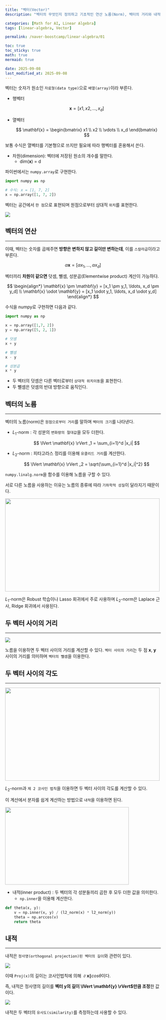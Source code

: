 ```yaml
---
title: "벡터(Vector)"
description: "벡터의 무엇인지 정의하고 기초적인 연산 노름(Norm), 벡터의 거리와 내적에 대한 내용을 정리한 포스트입니다."

categories: [Math for AI, Linear Algebra]
tags: [linear-algebra, Vector]

permalink: /naver-boostcamp/linear-algebra/01

toc: true
toc_sticky: true
math: true
mermaid: true

date: 2025-09-08
last_modified_at: 2025-09-08
---
```


벡터는 숫자가 원소인 `자료형(data type)`으로 `배열(array)`이라 부른다.

- 행벡터

    $$
    \mathbf{x} = [x1, x2, \ldots, x_d]
    $$

- 열벡터

    $$
    \mathbf{x} = \begin{bmatrix}
    x1 \\
    x2 \\
    \vdots \\
    x_d
    \end{bmatrix}
    $$

보통 수식은 열벡터를 기본형으로 쓰지만 필요에 따라 행벡터를 혼용해서 쓴다.

- 차원(dimension): 벡터에 저장된 원소의 개수를 말한다.
    - dim($\mathbf{x}$) = d

파이썬에서는 `numpy.array`로 구현한다.

```python
import numpy as np

# 수식: x = [1, 7, 2]
x = np.array([1, 7, 2])
```

벡터는 공간에서 `한 점`으로 표현되며 원점으로부터 상대적 `위치`를 표현한다.

<img src="https://velog.velcdn.com/images/guts4/post/9814de56-1ef6-4968-a19d-17c6c4106d7a/image.png">


## 벡터의 연산
---------

이때, 벡터는 숫자를 곱헤주면 **방향은 변하지 않고 길이만 변하는데**, 이를 `스칼라곱`이라고 부른다.

$$
\alpha \mathbf{x} = [\alpha x_1, \ldots, \alpha x_d]
$$

벡터끼리 **차원이 같으면** 덧셈, 뺄셈, 성분곱(Elementwise product) 계산이 가능하다.

$$
\begin{align*}
\mathbf{x} \pm \mathbf{y} = [x_1 \pm y_1, \ldots, x_d \pm y_d] \\
\mathbf{x} \odot \mathbf{y} = [x_1 \odot y_1, \ldots, x_d \odot y_d]
\end{align*}
$$

수식을 numpy로 구현하면 다음과 같다.

```python
import numpy as np

x = np.array([1,7, 2])
y = np.array([5, 2, 1])

# 덧셈
x + y

# 뺄셈
x - y

# 성분곱
x * y
```

- 두 벡터의 덧셈은 다른 벡터로부터 `상대적 위치이동`을 표현한다.
- 두 뺄셈은 덧셈의 반대 방향으로 움직인다.

## 벡터의 노름
-----------

벡터의 노름(norm)은 `원점으로부터 거리`를 말하며 `벡터의 크기`를 나타낸다.

- $L_1$-norm : 각 성분의 `변화량의 절대값`을 모두 더한다.

    $$
    \lVert \mathbf{x} \rVert _1 = \sum_{i=1}^d |x_i|
    $$

- $L_2$-norm : 피타고라스 정리를 이용해 `유클리드 거리`를 계산한다. 

    $$
    \lVert \mathbf{x} \rVert _2 = \sqrt{\sum_{i=1}^d |x_i|^2}
    $$


`numpy.linalg.norm`을 함수를 이용해 노름을 구할 수 있다.

서로 다른 노름을 사용하는 이유는 노름의 종류에 따라 `기하학적 성질`이 달라지기 때문이다.

<img src="https://velog.velcdn.com/images/guts4/post/4d1e2a50-21a3-424b-85bd-311a85fd9b93/image.png" width="500" height="300">

$L_1$-norm은 Robust 학습이나 Lasso 회귀에서 주로 사용하며 $L_2$-norm은 Laplace 근사, Ridge 회귀에서 사용된다.

## 두 벡터 사이의 거리
--------------

<img src="https://encrypted-tbn0.gstatic.com/images?q=tbn:ANd9GcTtktVQlgfnMN7pgnh-hMpMDwPJ8EGje9_pjTFcTTn3YnEWeQRXMMjq-4S0Y_0FDwXBjk0&usqp=CAU">

노름을 이용하면 두 벡터 사이의 거리를 계산할 수 있다. `벡터 사이의 거리`는 두 점 $\mathbf{x}$, $\mathbf{y}$ 사이의 거리를 의미하며 `벡터의 뺄셈`을 이용한다.



## 두 벡터 사이의 각도
---------------

<img src="https://velog.velcdn.com/images/guts4/post/afb22f10-cc42-41b0-b00a-c1bd879e3ee4/image.png" width="500" height="300">

$L_2$-norm과 `제 2 코사인 법칙`을 이용하면 두 벡터 사이의 각도를 계산할 수 있다.

이 계산에서 분자를 쉽게 계산하는 방법으로 `내적`을 이용하면 된다.

<img src="https://velog.velcdn.com/images%2Fwhattsup_kim%2Fpost%2Fce84f1fd-a11f-4413-962f-8720c294359c%2Fimage.png" width="400" height="250">

- 내적(inner product) : 두 벡터의 각 성분들끼리 곱한 후 모두 더한 값을 의미한다.
    - `np.inner`을 이용해 계산한다.

```python
def theta(x, y):
    v = np.inner(x, y) / (l2_norm(x) * l2_norm(y))
    theta = np.arccos(v)
    return theta
```

## 내적
------------

내적은 `정사영(orthogonal projection)된 벡터의 길이`와 관련이 있다.

<img src="https://velog.velcdn.com/images%2Fwhattsup_kim%2Fpost%2F6cdf82ab-9564-4381-8e94-4bc48e6a08ae%2Fimage.png">

이때 `Proj(x)`의 길이는 코사인법칙에 의해 $\lVert \mathbf{x} \rVert cos \theta$이다.

즉, 내적은 정사영의 길이를 **벡터 $\mathbf{y}$의 길이 \lVert \mathbf{y} \rVert$만큼 조정**한 값이다.

<img src="https://velog.velcdn.com/images%2Fwhattsup_kim%2Fpost%2Fffd4c74b-a071-4a41-b181-aa6293727824%2Fimage.png">

내적은 두 벡터의 `유사도(similarity)`를 측정하는데 사용할 수 있다.
